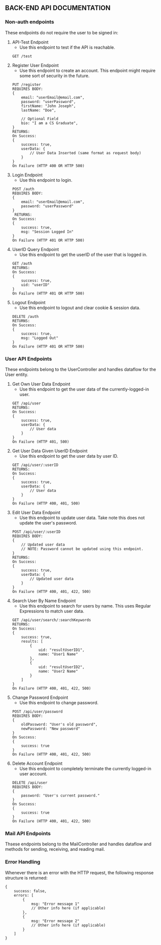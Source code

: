 ## BACK-END API DOCUMENTATION

### Non-auth endpoints
These endpoints do not require the user to be signed in:
1. API-Test Endpoint
    - Use this endpoint to test if the API is reachable.
    ```
    GET /test
    ```
2. Register User Endpoint
    - Use this endpoint to create an account. This endpoint might require some sort of security in the future.
    ```
    PUT /register
    REQUIRES BODY:
    {
        email: "userEmail@email.com",
        password: "userPassword",
        firstName: "John Joseph",
        lastName: "Doe",

        // Optional Field
        bio: "I am a CS Graduate",
    }
    RETURNS:
    On Success:
    {
        success: true,
        userData: {
            // User Data Inserted (same format as request body)
        }
    }
    On Failure (HTTP 400 OR HTTP 500)
    ```
3. Login Endpoint
    - Use this endpoint to login.
    ```
    POST /auth
    REQUIRES BODY:
    {
        email: "userEmail@email.com",
        password: "userPassword"
    }
     RETURNS:
    On Success:
    {
        success: true,
        msg: "Session Logged In"
    }
    On Failure (HTTP 401 OR HTTP 500)
    ```
4. UserID Query Endpoint
    - Use this endpoint to get the userID of the user that is logged in.
    ```
    GET /auth
    RETURNS:
    On Success:
    {
        success: true,
        uid: "userID"
    }
    On Failure (HTTP 401 OR HTTP 500)
    ```
5. Logout Endpoint
    - Use this endpoint to logout and clear cookie & session data.
    ```
    DELETE /auth
    RETURNS:
    On Success:
    {
        success: true,
        msg: "Logged Out"
    }
    On Failure (HTTP 401 OR HTTP 500)
    ```

### User API Endpoints
These endpoints belong to the UserController and handles dataflow for the User entity.
1. Get Own User Data Endpoint
    - Use this endpoint to get the user data of the currently-logged-in user.
    ```
    GET /api/user
    RETURNS:
    On Success:
    {
        success: true,
        userData: {
            // User data
        }
    }
    On Failure (HTTP 401, 500)
    ```
2. Get User Data Given UserID Endpoint
    - Use this endpoint to get the user data by user ID.
    ```
    GET /api/user/:userID
    RETURNS:
    On Success:
    {
        success: true,
        userData: {
            // User data
        }
    }
    On Failure (HTTP 400, 401, 500)
    ```
3. Edit User Data Endpoint
    - Use this endpoint to update user data. Take note this does not update the user's password.
    ```
    POST /api/user/:userID
    REQUIRES BODY:
    {
        // Updated user data
        // NOTE: Password cannot be updated using this endpoint.
    }
    RETURNS:
    On Success:
    {
        success: true,
        userData: {
            // Updated user data
        }
    }
    On Failure (HTTP 400, 401, 422, 500)
    ```
4. Search User By Name Endpoint
    - Use this endpoint to search for users by name. This uses Regular Expressions to match user data.
    ```
    GET /api/user/search/:searchKeywords
    RETURNS:
    On Success:
    {
        success: true,
        results: [
            {
                uid: "resultUserID1",
                name: "User1 Name"
            },
            {
                uid: "resultUserID2",
                name: "User2 Name"
            }
        ]
    }
    On Failure (HTTP 400, 401, 422, 500)
    ```
5. Change Password Endpoint
    - Use this endpoint to change password.
    ```
    POST /api/user/password
    REQUIRES BODY:
    {
        oldPassword: "User's old password",
        newPassword: "New password"
    }
    On Success:
    {
        success: true
    }
    On Failure (HTTP 400, 401, 422, 500)
    ```
6. Delete Account Endpoint
    - Use this endpoint to completely terminate the currently logged-in user account.
    ```
    DELETE /api/user
    REQUIRES BODY:
    {
        password: "User's current password."
    }
    On Success:
    {
        success: true
    }
    On Failure (HTTP 400, 401, 422, 500)
    ```

### Mail API Endpoints
Thsese endpoints belong to the MailController and handles dataflow and methods for sending, receiving, and reading mail.

### Error Handling
Whenever there is an error with the HTTP request, the following response structure is returned:
```
{
    success: false,
    errors: [
        {
            msg: "Error message 1"
            // Other info here (if applicable)
        },
        {
            msg: "Error message 2"
            // Other info here (if applicable)
        }
    ]
}
```